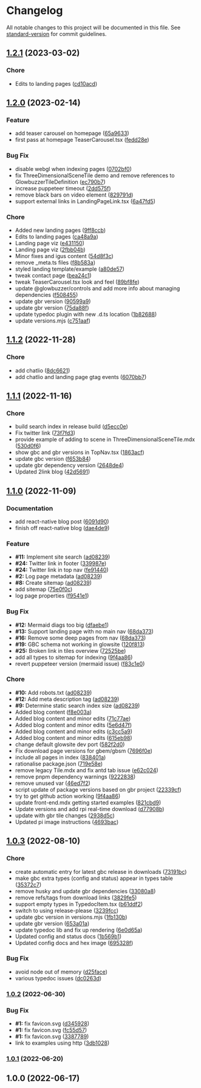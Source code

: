 # Changelog

All notable changes to this project will be documented in this file. See [standard-version](https://github.com/conventional-changelog/standard-version) for commit guidelines.

## [1.2.1](https://github.com/glowbuzzer/glowsite/compare/v1.2.0...v1.2.1) (2023-03-02)


### Chore

* Edits to landing pages ([cd10acd](https://github.com/glowbuzzer/glowsite/commit/cd10acdc39ae7a3012a99a908791fcd9a19b192e))

## [1.2.0](https://github.com/glowbuzzer/glowsite/compare/v1.1.2...v1.2.0) (2023-02-14)


### Feature

* add teaser carousel on homepage ([65a9633](https://github.com/glowbuzzer/glowsite/commit/65a9633447b672a5495e622888668ca6423522c6))
* first pass at homepage TeaserCarousel.tsx ([fedd28e](https://github.com/glowbuzzer/glowsite/commit/fedd28e649fb6baedcf02f48a9c4b6acd2b6911c))


### Bug Fix

* disable webgl when indexing pages ([0702bf0](https://github.com/glowbuzzer/glowsite/commit/0702bf01ebc0aea699d8ac79683e4760e464a51b))
* fix ThreeDimensionalSceneTile demo and remove references to GlowbuzzerTileDefinition ([ec790b7](https://github.com/glowbuzzer/glowsite/commit/ec790b76dd534b5693ab1990e6b51bde516f5a84))
* increase puppeteer timeout ([2dd575f](https://github.com/glowbuzzer/glowsite/commit/2dd575f0124345791645cbe43ccf1e541cd68bb7))
* remove black bars on video element ([829791d](https://github.com/glowbuzzer/glowsite/commit/829791d652c4670ebfce77fabb5984470e3bb236))
* support external links in LandingPageLink.tsx ([6a47fd5](https://github.com/glowbuzzer/glowsite/commit/6a47fd5ca7867fd6b30ea5fc520106dcf1212f77))


### Chore

* Added new landing pages ([9ff8ccb](https://github.com/glowbuzzer/glowsite/commit/9ff8ccb64e8fb8a503e1e61d1a650b2423ab29cb))
* Edits to landing pages ([ca48a9a](https://github.com/glowbuzzer/glowsite/commit/ca48a9af6896d1690cebe42feea8f9517cfea5a9))
* Landing page viz ([e431150](https://github.com/glowbuzzer/glowsite/commit/e4311508c30cdfac4f6f2f6862384216f1b9e101))
* Landing page viz ([2fbb04b](https://github.com/glowbuzzer/glowsite/commit/2fbb04bd34849dae9c4bbf6e8214185947187964))
* Minor fixes and igus content ([54d8f3c](https://github.com/glowbuzzer/glowsite/commit/54d8f3cf25422d8debba5d4ebdebccc3e5dffa12))
* remove _meta.ts files ([f8b583a](https://github.com/glowbuzzer/glowsite/commit/f8b583ac550ac640d8015ebc96e504a8c558da7f))
* styled landing template/example ([a80de57](https://github.com/glowbuzzer/glowsite/commit/a80de57195bf83de449550a0e022a02b2d4fe501))
* tweak contact page ([bea24c1](https://github.com/glowbuzzer/glowsite/commit/bea24c1100996c2e9d642d7f4293909a0bf4e315))
* tweak TeaserCarousel.tsx look and feel ([89bf8fe](https://github.com/glowbuzzer/glowsite/commit/89bf8fe5bc55ac1d8ed073e6fce0cbb2688b4870))
* update @glowbuzzer/controls and add more info about managing dependencies ([f508455](https://github.com/glowbuzzer/glowsite/commit/f5084555628945b96064c578688cd5fbc0e44a13))
* update gbr version ([90599a9](https://github.com/glowbuzzer/glowsite/commit/90599a9e3f596e9a22928b9e516d2c57af950b85))
* update gbr version ([75da88f](https://github.com/glowbuzzer/glowsite/commit/75da88feef537f000143ecddfee19f7914f563f0))
* update typedoc plugin with new .d.ts location ([1b82688](https://github.com/glowbuzzer/glowsite/commit/1b826884ffd9274ed9c28f3cd310d6f1e10ff9c0))
* update versions.mjs ([c751aaf](https://github.com/glowbuzzer/glowsite/commit/c751aaf2dde694e25e0dcd2b6576a5641b0eac97))

## [1.1.2](https://github.com/glowbuzzer/glowsite/compare/v1.1.1...v1.1.2) (2022-11-28)


### Chore

* add chatlio ([8dc6621](https://github.com/glowbuzzer/glowsite/commit/8dc66218a84647f7af0414d678b9c4c11d679e9f))
* add chatlio and landing page gtag events ([6070bb7](https://github.com/glowbuzzer/glowsite/commit/6070bb76207d500b8f3ae70098bc7690439880b9))

## [1.1.1](https://github.com/glowbuzzer/glowsite/compare/v1.1.0...v1.1.1) (2022-11-16)


### Chore

* build search index in release build ([d5ecc0e](https://github.com/glowbuzzer/glowsite/commit/d5ecc0e77be806646d81e55d98fb4e24b0fd4bde))
* Fix twitter link ([73f7fd3](https://github.com/glowbuzzer/glowsite/commit/73f7fd35f22b9a7b1097b8b2c81f5cd19aded5e2))
* provide example of adding to scene in ThreeDimensionalSceneTile.mdx ([530d0f6](https://github.com/glowbuzzer/glowsite/commit/530d0f63087b098b3b52e4a7edff8d560e0e859f))
* show gbc and gbr versions in TopNav.tsx ([1863acf](https://github.com/glowbuzzer/glowsite/commit/1863acf6c3ef93eaf887cbf31774718569ee3359))
* update gbc version ([f653b84](https://github.com/glowbuzzer/glowsite/commit/f653b84aa1138e26cb276663f73908cff2daf95b))
* update gbr dependency version ([2648de4](https://github.com/glowbuzzer/glowsite/commit/2648de4c68c7c58b0d24882227a008a063394ed6))
* Updated 2link blog ([42d5691](https://github.com/glowbuzzer/glowsite/commit/42d5691014ed4eace572048ff06b2fd55220eed0))

## [1.1.0](https://github.com/glowbuzzer/glowsite/compare/v1.0.3...v1.1.0) (2022-11-09)


### Documentation

* add react-native blog post ([6091d90](https://github.com/glowbuzzer/glowsite/commit/6091d90b965cc47a3cbfa0992bf506763b2d14c9))
* finish off react-native blog ([dae4de9](https://github.com/glowbuzzer/glowsite/commit/dae4de992df34cce5edeeb682ece6c2680b75edd))


### Feature

* **#11:** Implement site search ([ad08239](https://github.com/glowbuzzer/glowsite/commit/ad082397309f4e75c0d5bec9f09e5f841bf51cef))
* **#24:** Twitter link in footer ([339987e](https://github.com/glowbuzzer/glowsite/commit/339987e0307193d562cf464c158dedf59ebd0f27))
* **#24:** Twitter link in top nav ([fe91440](https://github.com/glowbuzzer/glowsite/commit/fe91440b1ee3831c4ebafb04ec273d874c7a3a8a))
* **#2:** Log page metadata ([ad08239](https://github.com/glowbuzzer/glowsite/commit/ad082397309f4e75c0d5bec9f09e5f841bf51cef))
* **#8:** Create sitemap ([ad08239](https://github.com/glowbuzzer/glowsite/commit/ad082397309f4e75c0d5bec9f09e5f841bf51cef))
* add sitemap ([75e0f0c](https://github.com/glowbuzzer/glowsite/commit/75e0f0cba836a027d506381616f0310167d43079))
* log page properties ([f9541e1](https://github.com/glowbuzzer/glowsite/commit/f9541e1e426c5422ad4d5c6c1ff95514561ebb10))


### Bug Fix

* **#12:** Mermaid diags too big ([dfaebe1](https://github.com/glowbuzzer/glowsite/commit/dfaebe1ff5ff139edc1211d57b7a583d4d9140ea))
* **#13:** Support landing page with no main nav ([68da373](https://github.com/glowbuzzer/glowsite/commit/68da373ff73d6beb838ee86656aefc26d1801fdd))
* **#16:** Remove some deep pages from nav ([68da373](https://github.com/glowbuzzer/glowsite/commit/68da373ff73d6beb838ee86656aefc26d1801fdd))
* **#19:** GBC schema not working in glowsite ([120f813](https://github.com/glowbuzzer/glowsite/commit/120f8135435764c76beafd3638c75aebb45ee41f))
* **#25:** Broken link in tiles overview ([72525be](https://github.com/glowbuzzer/glowsite/commit/72525bed6ca73b996a4ca1c42e155f5f580da1bb))
* add all types to sitemap for indexing ([9f4aa86](https://github.com/glowbuzzer/glowsite/commit/9f4aa86ebbedcef6db4f020e778e0262eee9aedd))
* revert puppeteer version (mermaid issue) ([f83c1e0](https://github.com/glowbuzzer/glowsite/commit/f83c1e01b27c6985a6d3e615dcaed8e3fd69038d))


### Chore

* **#10:** Add robots.txt ([ad08239](https://github.com/glowbuzzer/glowsite/commit/ad082397309f4e75c0d5bec9f09e5f841bf51cef))
* **#12:** Add meta description tag ([ad08239](https://github.com/glowbuzzer/glowsite/commit/ad082397309f4e75c0d5bec9f09e5f841bf51cef))
* **#9:** Determine static search index size ([ad08239](https://github.com/glowbuzzer/glowsite/commit/ad082397309f4e75c0d5bec9f09e5f841bf51cef))
* Added blog content ([f8e003a](https://github.com/glowbuzzer/glowsite/commit/f8e003af9b2fc39e941e4468b96b36283c15f23a))
* Added blog content and minor edits ([71c77ae](https://github.com/glowbuzzer/glowsite/commit/71c77ae9f621371420fe95babcb48a3b2588e95e))
* Added blog content and minor edits ([5e6d47f](https://github.com/glowbuzzer/glowsite/commit/5e6d47f9d9814f5e77523dbc8b98c89e7f65a17f))
* Added blog content and minor edits ([c3cc5a9](https://github.com/glowbuzzer/glowsite/commit/c3cc5a936a77ec9841816b8b595b69d562291950))
* Added blog content and minor edits ([615eb98](https://github.com/glowbuzzer/glowsite/commit/615eb98a6c63b0b506ce34a260991a82ee2e03ff))
* change default glowsite dev port ([582f2d0](https://github.com/glowbuzzer/glowsite/commit/582f2d0ad4e6e063ca298a485fdfaae2fa04bebe))
* Fix download page versions for gbem/gbsm ([7696f0e](https://github.com/glowbuzzer/glowsite/commit/7696f0e2ae4bca74284cfa68d60546548db7cf62))
* include all pages in index ([838401a](https://github.com/glowbuzzer/glowsite/commit/838401a99ef7488b0304a520abac85ce36f42557))
* rationalise package.json ([719e58e](https://github.com/glowbuzzer/glowsite/commit/719e58e845a60d5894c3aa1f7fe06abc15dd1526))
* remove legacy Tile.mdx and fix antd tab issue ([e62c024](https://github.com/glowbuzzer/glowsite/commit/e62c0242696131124fadb000ed79fbb5574973fa))
* remove pnpm dependency warnings ([9222838](https://github.com/glowbuzzer/glowsite/commit/9222838aec774c5055b2f7823007b4982aef9852))
* remove unused var ([46ed7f2](https://github.com/glowbuzzer/glowsite/commit/46ed7f21e4969409e17ccdd11a64aae69c192943))
* script update of package versions based on gbr project ([22339cf](https://github.com/glowbuzzer/glowsite/commit/22339cf86ca829fc909b37ae34f5726259da071d))
* try to get github action working ([9f4aa86](https://github.com/glowbuzzer/glowsite/commit/9f4aa86ebbedcef6db4f020e778e0262eee9aedd))
* update front-end.mdx getting started examples ([821cbd9](https://github.com/glowbuzzer/glowsite/commit/821cbd919b72d6b9355f9000dbb3df36e20de41f))
* Update versions and add rpi real-time download ([d77908b](https://github.com/glowbuzzer/glowsite/commit/d77908b6500696ee58484f76008ffe854a0d6f2c))
* update with gbr tile changes ([2938d5c](https://github.com/glowbuzzer/glowsite/commit/2938d5ccf7c7fa9a80a6a82edf893e8079b3f76a))
* Updated pi image instructions ([4693bac](https://github.com/glowbuzzer/glowsite/commit/4693bac59ca0d514f2489d286c46776c3699181b))

## [1.0.3](https://github.com/glowbuzzer/glowsite/compare/v1.0.2...v1.0.3) (2022-08-10)


### Chore

* create automatic entry for latest gbc release in downloads ([73191bc](https://github.com/glowbuzzer/glowsite/commit/73191bce76a01db1fcf4ddaca73c5e5cc21a268c))
* make gbc extra types (config and status) appear in types table ([35372c7](https://github.com/glowbuzzer/glowsite/commit/35372c75f2ffbb438235fca44cf586d3e2180ccf))
* remove husky and update gbr dependencies ([33080a8](https://github.com/glowbuzzer/glowsite/commit/33080a8a86c7a01fb6165802d49bf13fba790392))
* remove refs/tags from download links ([3829fe5](https://github.com/glowbuzzer/glowsite/commit/3829fe5889bffc90195460757e86abb4835ee07c))
* support empty types in TypedocItem.tsx ([b61ddf2](https://github.com/glowbuzzer/glowsite/commit/b61ddf227e1c7326256d8f274fbb7a2598a221b9))
* switch to using release-please ([3239fcc](https://github.com/glowbuzzer/glowsite/commit/3239fcca0c13cdbe6e3ac15ddf29528016c6d9b1))
* update gbc version in versions.mjs ([1fb130b](https://github.com/glowbuzzer/glowsite/commit/1fb130bebd02eac431f9860579bc14afa5057b76))
* update gbr version ([653a01a](https://github.com/glowbuzzer/glowsite/commit/653a01a034d73818541431706d992e159392c6b6))
* update typedoc lib and fix up rendering ([6e0d65a](https://github.com/glowbuzzer/glowsite/commit/6e0d65a18f183dbf5c63c30d50a20696b9c18778))
* Updated config and status docs ([1b569b1](https://github.com/glowbuzzer/glowsite/commit/1b569b1fb135a63618057fa06412880dda821fed))
* Updated config docs and hex image ([695328f](https://github.com/glowbuzzer/glowsite/commit/695328f8f3b99878c60bf3282a41ffea5470ef61))


### Bug Fix

* avoid node out of memory ([d25face](https://github.com/glowbuzzer/glowsite/commit/d25face3437cb5ad23afc7ed99f34e2b018b8e55))
* various typedoc issues ([dc0263d](https://github.com/glowbuzzer/glowsite/commit/dc0263dfafdfe12e381b9150c69ae8ab5ee60674))

### [1.0.2](https://github.com/glowbuzzer/glowsite/compare/v1.0.1...v1.0.2) (2022-06-30)


### Bug Fix

* **#1:** fix favicon.svg ([d345928](https://github.com/glowbuzzer/glowsite/commits/d3459280d794469a0e100a7733a83d286e7683f8))
* **#1:** fix favicon.svg ([fc55d57](https://github.com/glowbuzzer/glowsite/commits/fc55d57ede1e307da1a57e6fe4dda736dd612e73))
* **#1:** fix favicon.svg ([3387789](https://github.com/glowbuzzer/glowsite/commits/33877895e99c20baa843a8cda4358c0f89ce87b0))
* link to examples using http ([3db1028](https://github.com/glowbuzzer/glowsite/commits/3db1028036155a10cfeaf7196b0977c3480d9718))

### [1.0.1](https://github.com/glowbuzzer/glowsite/compare/v1.0.0...v1.0.1) (2022-06-20)

## 1.0.0 (2022-06-17)
